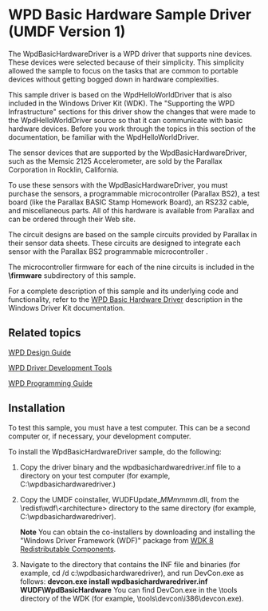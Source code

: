 <!---
    name: WPD Basic Hardware Sample Driver
    platform: UMDF1
    language: cpp
    category: WDP
    description: Supports nine sensor devices that integrate with the Parallax BS2 programmable microcontroller.           
    samplefwlink: http://go.microsoft.com/fwlink/p/?LinkId=620318
--->


WPD Basic Hardware Sample Driver (UMDF Version 1)
=================================================

The WpdBasicHardwareDriver is a WPD driver that supports nine devices. These devices were selected because of their simplicity. This simplicity allowed the sample to focus on the tasks that are common to portable devices without getting bogged down in hardware complexities.

This sample driver is based on the WpdHelloWorldDriver that is also included in the Windows Driver Kit (WDK). The "Supporting the WPD Infrastructure" sections for this driver show the changes that were made to the WpdHelloWorldDriver source so that it can communicate with basic hardware devices. Before you work through the topics in this section of the documentation, be familiar with the WpdHelloWorldDriver.

The sensor devices that are supported by the WpdBasicHardwareDriver, such as the Memsic 2125 Accelerometer, are sold by the Parallax Corporation in Rocklin, California.

To use these sensors with the WpdBasicHardwareDriver, you must purchase the sensors, a programmable microcontroller (Parallax BS2), a test board (like the Parallax BASIC Stamp Homework Board), an RS232 cable, and miscellaneous parts. All of this hardware is available from Parallax and can be ordered through their Web site.

The circuit designs are based on the sample circuits provided by Parallax in their sensor data sheets. These circuits are designed to integrate each sensor with the Parallax BS2 programmable microcontroller .

The microcontroller firmware for each of the nine circuits is included in the **\\firmware** subdirectory of this sample.

For a complete description of this sample and its underlying code and functionality, refer to the [WPD Basic Hardware Driver](http://msdn.microsoft.com/en-us/library/windows/hardware/ff597697) description in the Windows Driver Kit documentation.


Related topics
--------------

[WPD Design Guide](http://msdn.microsoft.com/en-us/library/windows/hardware/ff597864)

[WPD Driver Development Tools](http://msdn.microsoft.com/en-us/library/windows/hardware/ff597568)

[WPD Programming Guide](http://msdn.microsoft.com/en-us/library/windows/hardware/)


Installation
------------

To test this sample, you must have a test computer. This can be a second computer or, if necessary, your development computer.

To install the WpdBasicHardwareDriver sample, do the following:

1.  Copy the driver binary and the wpdbasichardwaredriver.inf file to a directory on your test computer (for example, C:\\wpdbasichardwaredriver.)

2.  Copy the UMDF coinstaller, WUDFUpdate\_*MMmmmm*.dll, from the \\redist\\wdf\\\<architecture\> directory to the same directory (for example, C:\\wpdbasichardwaredriver).

    **Note** You can obtain the co-installers by downloading and installing the "Windows Driver Framework (WDF)" package from [WDK 8 Redistributable Components](http://go.microsoft.com/fwlink/p/?LinkID=226396).

3.  Navigate to the directory that contains the INF file and binaries (for example, cd /d c:\\wpdbasichardwaredriver), and run DevCon.exe as follows:
    **devcon.exe install wpdbasichardwaredriver.inf WUDF\\WpdBasicHardware**
    You can find DevCon.exe in the \\tools directory of the WDK (for example, \\tools\\devcon\\i386\\devcon.exe).


